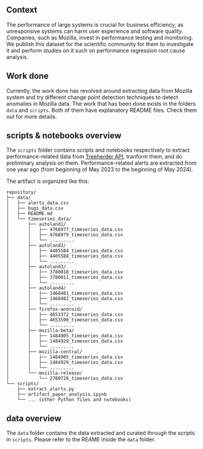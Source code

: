 ## Context

The performance of large systems is crucial for business efficiency, as unresponsive systems can harm user experience and software quality. Companies, such as Mozilla, invest in performance testing and monitoring. We publish this dataset for the scientific community for them to investigate it and perform studies on it such on performance regression root cause analysis.

## Work done

Currently, the work done has revolved around extracting data from Mozilla system and try different change point detection techniques to detect anomalies in Mozilla data. The work that has been done exists in the folders `data` and `scripts`. Both of them have explanatory README files. Check them out for more details.
## scripts & notebooks overview

The `scripts` folder contains scripts and notebooks respectively to extract performance-related data from [Treeherder API](https://treeherder.mozilla.org/docs/), tranform them, and do preliminary analysis on them. Performance-related alerts are extracted from one year ago (from beginning of May 2023 to the beginning of May 2024).

The artifact is organized like this: 

```
repository/
├── data/
│   ├── alerts_data.csv
│   ├── bugs_data.csv
│   ├── README.md
│   └── timeseries_data/
│       ├── autoland1/
│       │   ├── 4768977_timeseries_data.csv
│       │   ├── 4768979_timeseries_data.csv
│       │   └── .........
│       ├── autoland2/
│       │   ├── 4405584_timeseries_data.csv
│       │   ├── 4405588_timeseries_data.csv
│       │   └── .........
│       ├── autoland3/
│       │   ├── 3780010_timeseries_data.csv
│       │   ├── 3780011_timeseries_data.csv
│       │   └── .........
│       ├── autoland4/
│       │   ├── 1468481_timeseries_data.csv
│       │   ├── 1468482_timeseries_data.csv
│       │   └── .........
│       ├── firefox-android/
│       │   ├── 4653372_timeseries_data.csv
│       │   ├── 4653590_timeseries_data.csv
│       │   └── .........
│       ├── mozilla-beta/
│       │   ├── 1484905_timeseries_data.csv
│       │   ├── 1484929_timeseries_data.csv
│       │   └── .........
│       ├── mozilla-central/
│       │   ├── 1484905_timeseries_data.csv
│       │   ├── 1484929_timeseries_data.csv
│       │   └── .........
│       └── mozilla-release/
│           └── 2780728_timeseries_data.csv
└── scripts/
    ├── extract_alerts.py
    ├── artifact_paper_analysis.ipynb
    └── ... (other Python files and notebooks)
```

## data overview

The `data` folder contains the data extracted and curated through the scripts in `scripts`. Please refer to the REAME inside the `data` folder.